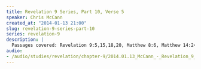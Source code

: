 ```yaml
--- 
title: Revelation 9 Series, Part 10, Verse 5
speaker: Chris McCann
created_at: "2014-01-13 21:00"
slug: revelation-9-series-part-10
series: revelation-9
description: |
  Passages covered: Revelation 9:5,15,18,20, Matthew 8:6, Matthew 14:24, Mark 6:48, 2 Peter 2:7-8.
audio: 
- /audio/studies/revelation/chapter-9/2014.01.13_McCann_-_Revelation_9_Series_Part_10.yaml
---
```

